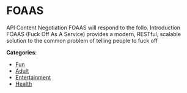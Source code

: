 # FOAAS


API Content Negotiation FOAAS will respond to the follo. Introduction FOAAS (Fuck Off As A Service) provides a modern, RESTful, scalable solution to the common problem of telling people to fuck off



**Categories**:
- [Fun](https://github.com/apis-list/apis-list#fun)
- [Adult](https://github.com/apis-list/apis-list#adult)
- [Entertainment](https://github.com/apis-list/apis-list#entertainment)
- [Health](https://github.com/apis-list/apis-list#health)











